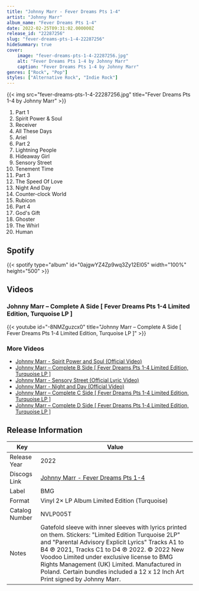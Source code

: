 ```yaml
---
title: "Johnny Marr - Fever Dreams Pts 1-4"
artist: "Johnny Marr"
album_name: "Fever Dreams Pts 1-4"
date: 2022-02-25T09:31:02.000000Z
release_id: "22287256"
slug: "fever-dreams-pts-1-4-22287256"
hideSummary: true
cover:
    image: "fever-dreams-pts-1-4-22287256.jpg"
    alt: "Fever Dreams Pts 1-4 by Johnny Marr"
    caption: "Fever Dreams Pts 1-4 by Johnny Marr"
genres: ["Rock", "Pop"]
styles: ["Alternative Rock", "Indie Rock"]
---
```


{{< img src="fever-dreams-pts-1-4-22287256.jpg" title="Fever Dreams Pts 1-4 by Johnny Marr" >}}

<!-- section break -->

1. Part 1
2. Spirit Power & Soul
3. Receiver
4. All These Days
5. Ariel
6. Part 2
7. Lightning People
8. Hideaway Girl
9. Sensory Street
10. Tenement Time
11. Part 3
12. The Speed Of Love
13. Night And Day
14. Counter-clock World
15. Rubicon
16. Part 4
17. God's Gift
18. Ghoster
19. The Whirl
20. Human

<!-- section break -->


## Spotify
{{< spotify type="album" id="0ajgwYZ4Zp9wq3Zy12El05" width="100%" height="500" >}}



## Videos
### Johnny Marr – Complete A Side [ Fever Dreams Pts 1-4 Limited Edition, Turquoise LP ]
{{< youtube id="-8NMZguzcx0" title="Johnny Marr – Complete A Side [ Fever Dreams Pts 1-4 Limited Edition, Turquoise LP ]" >}}<br>

### More Videos

- [Johnny Marr - Spirit Power and Soul (Official Video)](https://www.youtube.com/watch?v=qeqBn3BAMag)
- [Johnny Marr – Complete B Side [ Fever Dreams Pts 1-4 Limited Edition, Turquoise LP ]](https://www.youtube.com/watch?v=40bUdPVakXA)
- [Johnny Marr - Sensory Street (Official Lyric Video)](https://www.youtube.com/watch?v=9jlL9cCSGgg)
- [Johnny Marr - Night and Day (Official Video)](https://www.youtube.com/watch?v=xuOocn__zVo)
- [Johnny Marr – Complete C Side [ Fever Dreams Pts 1-4 Limited Edition, Turquoise LP ]](https://www.youtube.com/watch?v=cCG006B34UY)
- [Johnny Marr – Complete D Side [ Fever Dreams Pts 1-4 Limited Edition, Turquoise LP ]](https://www.youtube.com/watch?v=z32vdSmuPSs)


## Release Information
|  Key           | Value                                                |
| ---------------| ---------------------------------------------------- |
| Release Year   | 2022                                   |
| Discogs Link   | [Johnny Marr - Fever Dreams Pts 1-4](https://www.discogs.com/release/22287256-Johnny-Marr-Fever-Dreams-Pts-1-4) |
| Label          | BMG |
| Format         | Vinyl 2× LP Album Limited Edition (Turquoise) |
| Catalog Number | NVLP005T |
| Notes | Gatefold sleeve with inner sleeves with lyrics printed on them. Stickers: "Limited Edition Turquoise 2LP" and "Parental Advisory Explicit Lyrics"  Tracks A1 to B4 ℗ 2021, Tracks C1 to D4 ℗ 2022. © 2022 New Voodoo Limited under exclusive license to BMG Rights Management (UK) Limited.  Manufactured in Poland.  Certain bundles included a 12 x 12 Inch Art Print signed by Johnny Marr. |